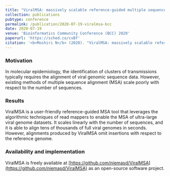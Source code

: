 ```yaml
---
title: "ViralMSA: massively scalable reference-guided multiple sequence alignment of viral genomes"
collection: publications
pubtype: conference
permalink: /publication/2020-07-19-viralmsa-bcc
date: 2020-07-19
venue: 'Bioinformatics Community Conference (BCC) 2020'
paperurl: 'https://sched.co/cvBf'
citation: '<b>Moshiri N</b> (2020). "ViralMSA: massively scalable reference-guided multiple sequence alignment of viral genomes." <i>Bioinformatics Community Conference (BCC) 2020</i>. <a href="https://sched.co/cvBf" target="_blank">Poster</a>.'
---
```

### Motivation
In molecular epidemiology, the identification of clusters of transmissions typically requires the alignment of viral genomic sequence data. However, existing methods of multiple sequence alignment (MSA) scale poorly with respect to the number of sequences.

### Results
ViralMSA is a user-friendly reference-guided MSA tool that leverages the algorithmic techniques of read mappers to enable the MSA of ultra-large viral genome datasets. It scales linearly with the number of sequences, and it is able to align tens of thousands of full viral genomes in seconds. However, alignments produced by ViralMSA omit insertions with respect to the reference genome.

### Availability and implementation
ViralMSA is freely available at [https://github.com/niemasd/ViralMSA](https://github.com/niemasd/ViralMSA) as an open-source software project.
